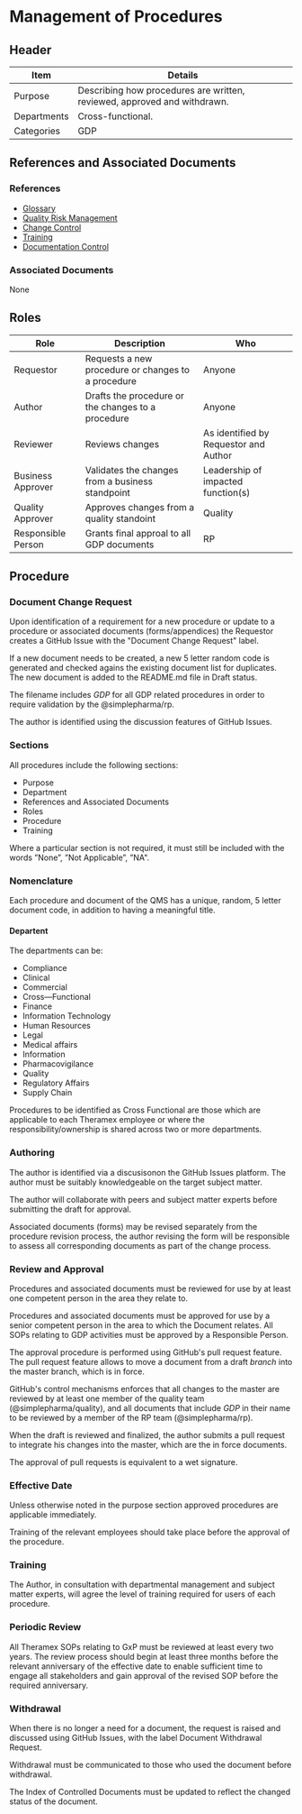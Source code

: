 # Management of Procedures

## Header

Item    |   Details
----    |   ----
Purpose | Describing how procedures are written, reviewed, approved and withdrawn.
Departments | Cross-functional.
Categories    | GDP

## References and Associated Documents

### References

* [Glossary][QEAIC]
* [Quality Risk Management][LBHIY]    
* [Change Control][UYNEF]
* [Training][ZWJPR]
* [Documentation Control][BWRPX]

### Associated Documents

None

## Roles

Role     |   Description    |   Who
------   |   --------       |  ----
Requestor|  Requests a new procedure or changes to a procedure | Anyone
Author   | Drafts the procedure or the changes to a procedure | Anyone
Reviewer | Reviews changes  | As identified by Requestor and Author
Business Approver  | Validates the changes from a business standpoint | Leadership of impacted function(s)
Quality Approver    | Approves changes from a quality standoint | Quality
Responsible Person  | Grants final approal to all GDP documents | RP 

## Procedure

### Document Change Request

Upon identification of a requirement for a new procedure or update to a procedure or associated documents (forms/appendices) the Requestor creates a GitHub Issue with the "Document Change Request" label.

If a new document needs to be created, a new 5 letter random code is generated and checked agains the existing document list for duplicates. The new document is added to the README.md file in Draft status.

The filename includes _GDP_ for all GDP related procedures in order to require validation by the @simplepharma/rp.

The author is identified using the discussion features of GitHub Issues.

### Sections

All procedures include the following sections:

* Purpose
* Department
* References and Associated Documents
* Roles
* Procedure
* Training

Where a particular section is not required, it must still be included with the words ”None”, ”Not Applicable”, ”NA".

### Nomenclature

Each procedure and document of the QMS has a unique, random, 5 letter document code, in addition to having a meaningful title.

#### Departent

The departments can be:

* Compliance
* Clinical
* Commercial
* Cross—Functional
* Finance
* Information Technology
* Human Resources
* Legal
* Medical affairs
* Information
* Pharmacovigilance
* Quality
* Regulatory Affairs
* Supply Chain

Procedures to be identified as Cross Functional are those which are applicable to each Theramex employee or where the responsibility/ownership is shared across two or more departments.

### Authoring

The author is identified via a discusisonon the GitHub Issues platform. The author must be suitably knowledgeable on the target subject matter.

The author will collaborate with peers and subject matter experts before submitting the draft for approval.

Associated documents (forms) may be revised separately from the procedure revision process, the author revising the form will be responsible to assess all corresponding documents as part of the change process.

### Review and Approval

Procedures and associated documents must be reviewed for use by at least one competent person in the area they relate to.

Procedures and associated documents must be approved for use by a senior competent person in the area to which the Document relates. All SOPs relating to GDP activities must be approved by a Responsible Person.

The approval procedure is performed using GitHub's pull request feature. The pull request feature allows to move a document from a draft _branch_ into the master branch, which is in force.

GitHub's control mechanisms enforces that all changes to the master are reviewed by at least one member of the quality team (@simplepharma/quality), and all documents that include _GDP_ in their name to be reviewed by a member of the RP team (@simplepharma/rp).

 When the draft is reviewed and finalized, the author submits a pull request to integrate his changes into the master, which are the in force documents.

The approval of pull requests is equivalent to a wet signature.

### Effective Date

Unless otherwise noted in the purpose section approved procedures are applicable immediately.

Training of the relevant employees should take place before the approval of the procedure.

### Training

The Author, in consultation with departmental management and subject matter experts, will agree the level of training required for users of each procedure.

### Periodic Review

All Theramex SOPs relating to GxP must be reviewed at least every two years. The review process should begin at least three months before the relevant anniversary of the effective date to enable sufficient time to engage all stakeholders and gain approval of the revised SOP before the required anniversary.

### Withdrawal

When there is no longer a need for a document, the request is raised and discussed using GitHub Issues, with the label Document Withdrawal Request. 

Withdrawal must be communicated to those who used the document before withdrawal.

The Index of Controlled Documents must be updated to reflect the changed status of the document.

[AMXWS]: /procedures/Procedure_AMXWS_Management_of_Standard_Operating_Procedures.md
[XIDEX]: /procedures/Procedure_XIDEX_Responsible_Person.md
[BWRPX]: /procedures/Procedure_BWRPX_Documentation_Control.md
[XCEUG]: /procedures/Procedure_XCEUG_Deviations.md
[UYNEF]: /procedures/Procedure_UYNEF_Change_control.md
[OZCFN]: /procedures/Procedure_OZCFN_Management_review_and_monitoring.md
[LBHIY]: /procedures/Procedure_LBHIY_Quality_Risk_Management.md
[ZWJPR]: /procedures/Procedure_ZWJPR_Training.md
[VQICE]: /procedures/Procedure_VQICE_Receipt_of_medicinal_products.md
[AGTXC]: /procedures/Procedure_AGTXC_Establishing_the_authority_of_suppliers_to_supply_medicinal_products.md
[ZIWKI]: /procedures/Procedure_ZIWKI_Customer_complaints.md
[VOZWP]: /procedures/Procedure_VOZWP_Recall_procedure.md
[HBQIN]: /procedures/Procedure_HBQIN_Outsourced_activities.md
[GMQHI]: /procedures/Procedure_GMQHI_Self-inspections.md
[VTOMR]: /procedures/Procedure_VTOMR_Falsified_Medicinal_Products.md
[GGNHM]: /procedures/Procedure_GGNHM_Reporting_of_Adverse_Events.md
[BMAXZ]: /procedures/Procedure_BMAXZ_Medicinal_Product_Returns.md
[YUISV]: /procedures/Procedure_YUISV_CAPA.md
[QEAIC]: /procedures/Document_QEAIC_Glossary.md